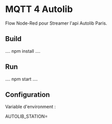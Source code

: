 # MQTT 4 Autolib

Flow Node-Red pour Streamer l'api Autolib Paris.

##  Build

....
npm install
....

## Run

....
npm start
....


## Configuration

Variable d'environment :

AUTOLIB_STATION=<list des stations>
